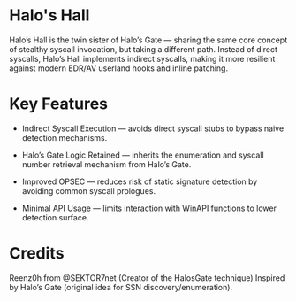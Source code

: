 # Halo's Hall

Halo’s Hall is the twin sister of Halo’s Gate — sharing the same core concept of stealthy syscall invocation, but taking a different path.
Instead of direct syscalls, Halo’s Hall implements indirect syscalls, making it more resilient against modern EDR/AV userland hooks and inline patching.

# Key Features
- Indirect Syscall Execution — avoids direct syscall stubs to bypass naive detection mechanisms.

- Halo’s Gate Logic Retained — inherits the enumeration and syscall number retrieval mechanism from Halo’s Gate.

- Improved OPSEC — reduces risk of static signature detection by avoiding common syscall prologues.

- Minimal API Usage — limits interaction with WinAPI functions to lower detection surface.

# Credits

Reenz0h from @SEKTOR7net (Creator of the HalosGate technique)
Inspired by Halo’s Gate (original idea for SSN discovery/enumeration).
